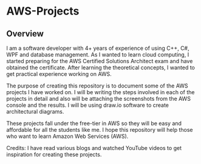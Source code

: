 # AWS-Projects

## Overview

I am a software developer with 4+ years of experience of using C++, C#, WPF and database management. As I wanted to learn cloud computing, I started preparing for the AWS Certified Solutions Architect exam and have obtained the certificate. After learning the theoretical concepts, I wanted to get practical experience working on AWS. 

The purpose of creating this repository is to document some of the AWS projects I have worked on. I will be writing the steps involved in each of the projects in detail and also will be attaching the screenshots from the AWS console and the results. I will be using draw.io software to create architectural diagrams. 

These projects fall under the free-tier in AWS so they will be easy and affordable for all the students like me. I hope this repository will help those who want to learn Amazon Web Services (AWS).

Credits: I have read various blogs and watched YouTube videos to get inspiration for creating these projects.
